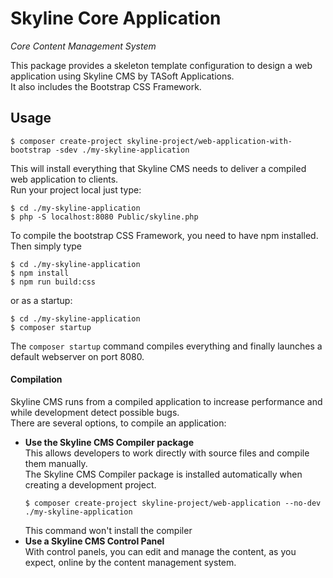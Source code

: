 # Skyline Core Application
_Core Content Management System_

This package provides a skeleton template configuration to design a web application using Skyline CMS by TASoft Applications.  
It also includes the Bootstrap CSS Framework.
## Usage
````bin
$ composer create-project skyline-project/web-application-with-bootstrap -sdev ./my-skyline-application
````
This will install everything that Skyline CMS needs to deliver a compiled web application to clients.  
Run your project local just type:
````bin
$ cd ./my-skyline-application
$ php -S localhost:8080 Public/skyline.php
````

To compile the bootstrap CSS Framework, you need to have npm installed.  
Then simply type
````bin
$ cd ./my-skyline-application
$ npm install
$ npm run build:css
````
or as a startup:
````bin
$ cd ./my-skyline-application
$ composer startup
````
The ```composer startup``` command compiles everything and finally launches a default webserver on port 8080.

#### Compilation
Skyline CMS runs from a compiled application to increase performance and while development detect possible bugs.  
There are several options, to compile an application:
- **Use the Skyline CMS Compiler package**  
    This allows developers to work directly with source files and compile them manually.  
    The Skyline CMS Compiler package is installed automatically when creating a development project.
    ````bin
    $ composer create-project skyline-project/web-application --no-dev ./my-skyline-application
    ````
    This command won't install the compiler
- **Use a Skyline CMS Control Panel**  
    With control panels, you can edit and manage the content, as you expect, online by the content management system.
    